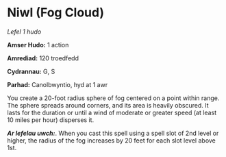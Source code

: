 # Niwl (Fog Cloud)

*Lefel 1 hudo*

**Amser Hudo:** 1 action

**Amrediad:** 120 troedfedd

**Cydrannau:** G, S

**Parhad:** Canolbwyntio, hyd at 1 awr

You create a 20-foot radius sphere of fog centered on a point within range. The sphere spreads around corners, and its area is heavily obscured. It lasts for the duration or until a wind of moderate or greater speed (at least 10 miles per hour) disperses it.

***Ar lefelau uwch:***. When you cast this spell using a spell slot of 2nd level or higher, the radius of the fog increases by 20 feet for each slot level above 1st.